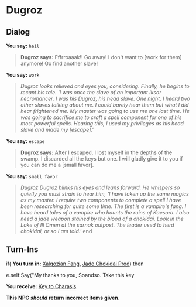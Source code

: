 # Dugroz


## Dialog

**You say:** `hail`



>**Dugroz says:** Fffrroaaak!!  Go away!  I don't want to [work for them] anymore! Go find another slave!

**You say:** `work`



>*Dugroz looks relieved and eyes you, considering. Finally, he begins to recant his tale. 'I was once the slave of an important Iksar necromancer. I was his Dugroz, his head slave. One night, I heard two other slaves talking about me. I could barely hear them but what I did hear frightened me. My master was going to use me one last time. He was going to sacrifice me to craft a spell component for one of his most powerful spells. Hearing this, I used my privileges as his head slave and made my [escape].'*

**You say:** `escape`



>**Dugroz says:** After I escaped, I lost myself in the depths of the swamp. I discarded all the keys but one. I will gladly give it to you if you can do me a [small favor].

**You say:** `small favor`



>*Dugroz Dugroz blinks his eyes and leans forward. He whispers so quietly you must strain to hear him, 'I have taken up the same magics as my master. I require two components to complete a spell I have been researching for quite some time. The first is a vampire's fang. I have heard tales of a vampire who haunts the ruins of Kaesora. I also need a jade weapon stained by the blood of a chokidai. Look in the Lake of Ill Omen at the sarnak outpost. The leader used to herd chokidai, or so I am told.'*
end

## Turn-Ins



if( **You turn in:** [Xalgozian Fang](/item/7236), [Jade Chokidai Prod](/item/7256)) then


e.self:Say("My thanks to you, Soandso. Take this key


 **You receive:**  [Key to Charasis](/item/20600) 

**This NPC *should* return incorrect items given.**






